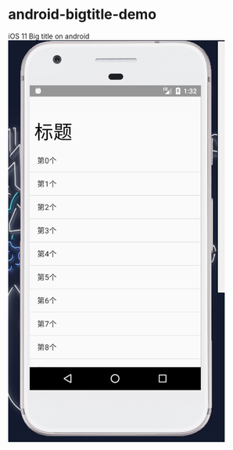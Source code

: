 # android-bigtitle-demo
iOS 11 Big title on android
![pic](https://github.com/JWL1ang/android-bigtitle-demo/blob/master/20190325213252.png)

